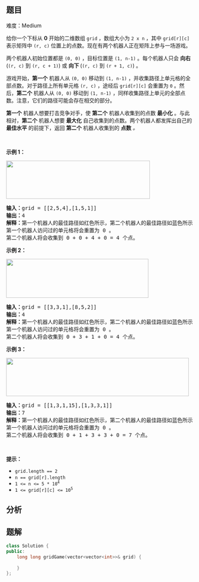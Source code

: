 
## 题目
难度：Medium
<p>给你一个下标从 <strong>0</strong> 开始的二维数组 <code>grid</code> ，数组大小为 <code>2 x n</code> ，其中 <code>grid[r][c]</code> 表示矩阵中 <code>(r, c)</code> 位置上的点数。现在有两个机器人正在矩阵上参与一场游戏。</p>

<p>两个机器人初始位置都是 <code>(0, 0)</code> ，目标位置是 <code>(1, n-1)</code> 。每个机器人只会 <strong>向右</strong> (<code>(r, c)</code> 到 <code>(r, c + 1)</code>) 或 <strong>向下 </strong>(<code>(r, c)</code> 到 <code>(r + 1, c)</code>) 。</p>

<p>游戏开始，<strong>第一个</strong> 机器人从 <code>(0, 0)</code> 移动到 <code>(1, n-1)</code> ，并收集路径上单元格的全部点数。对于路径上所有单元格 <code>(r, c)</code> ，途经后 <code>grid[r][c]</code> 会重置为 <code>0</code> 。然后，<strong>第二个</strong> 机器人从 <code>(0, 0)</code> 移动到 <code>(1, n-1)</code> ，同样收集路径上单元的全部点数。注意，它们的路径可能会存在相交的部分。</p>

<p><strong>第一个</strong> 机器人想要打击竞争对手，使 <strong>第二个</strong> 机器人收集到的点数 <strong>最小化</strong> 。与此相对，<strong>第二个</strong> 机器人想要 <strong>最大化</strong> 自己收集到的点数。两个机器人都发挥出自己的 <strong>最佳水平</strong>&nbsp;的前提下，返回 <strong>第二个</strong> 机器人收集到的 <strong>点数</strong> <em>。</em></p>

<p>&nbsp;</p>

<p><strong>示例 1：</strong></p>

<p><img alt="" src="https://assets.leetcode.com/uploads/2021/09/08/a1.png" style="width: 388px; height: 103px;" /></p>

<pre>
<strong>输入：</strong>grid = [[2,5,4],[1,5,1]]
<strong>输出：</strong>4
<strong>解释：</strong>第一个机器人的最佳路径如红色所示，第二个机器人的最佳路径如蓝色所示。
第一个机器人访问过的单元格将会重置为 0 。
第二个机器人将会收集到 0 + 0 + 4 + 0 = 4 个点。
</pre>

<p><strong>示例 2：</strong></p>
<img alt="" src="https://assets.leetcode.com/uploads/2021/09/08/a2.png" style="width: 384px; height: 105px;" />
<pre>
<strong>输入：</strong>grid = [[3,3,1],[8,5,2]]
<strong>输出：</strong>4
<strong>解释：</strong>第一个机器人的最佳路径如红色所示，第二个机器人的最佳路径如蓝色所示。 
第一个机器人访问过的单元格将会重置为 0 。
第二个机器人将会收集到 0 + 3 + 1 + 0 = 4 个点。
</pre>

<p><strong>示例 3：</strong></p>
<img alt="" src="https://assets.leetcode.com/uploads/2021/09/08/a3.png" style="width: 493px; height: 103px;" />
<pre>
<strong>输入：</strong>grid = [[1,3,1,15],[1,3,3,1]]
<strong>输出：</strong>7
<strong>解释：</strong>第一个机器人的最佳路径如红色所示，第二个机器人的最佳路径如蓝色所示。
第一个机器人访问过的单元格将会重置为 0 。
第二个机器人将会收集到 0 + 1 + 3 + 3 + 0 = 7 个点。
</pre>

<p>&nbsp;</p>

<p><strong>提示：</strong></p>

<ul>
	<li><code>grid.length == 2</code></li>
	<li><code>n == grid[r].length</code></li>
	<li><code>1 &lt;= n &lt;= 5 * 10<sup>4</sup></code></li>
	<li><code>1 &lt;= grid[r][c] &lt;= 10<sup>5</sup></code></li>
</ul>

## 分析

## 题解
```cpp
class Solution {
public:
    long long gridGame(vector<vector<int>>& grid) {
        
    }
};
```